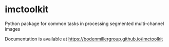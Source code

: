 # imctoolkit

Python package for common tasks in processing segmented multi-channel images

Documentation is available at https://bodenmillergroup.github.io/imctoolkit
